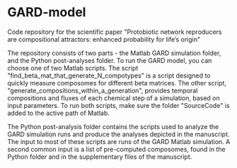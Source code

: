 # GARD-model
Code repository for the scientific paper "Protobiotic network reproducers are compositional attractors: enhanced probability for life’s origin"

The repository consists of two parts - the Matlab GARD simulation folder, and the Python post-analyses folder.
To run the GARD model, you can choose one of two Matlab scripts. The script "find_beta_mat_that_generate_N_compotypes" is a script designed to quickly measure composomes for different beta matrices. The other script, "generate_compositions_within_a_generation", provides temporal compositions and fluxes of each chemical step of a simulation, based on input parameters. To run both scripts, make sure the folder "SourceCode" is added to the active path of Matlab.

The Python post-analysis folder contains the scripts used to analyze the GARD simulation runs and produce the analyses depicted in the manuscript. The input to most of these scripts are runs of the GARD Matlab simulation. A second common input is a list of pre-computed composomes, found in the Python folder and in the supplementary files of the manuscript.
